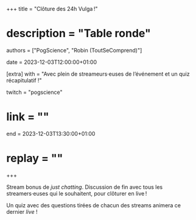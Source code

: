 +++
title = "Clôture des 24h Vulga !"
# description = "Table ronde"
authors = ["PogScience", "Robin (ToutSeComprend)"]

date = 2023-12-03T12:00:00+01:00

[extra]
with = "Avec plein de streameurs·euses de l’événement et un quiz récapitulatif !"

twitch = "pogscience"
# link = ""

end = 2023-12-03T13:30:00+01:00

# replay = ""
+++

Stream bonus de _just chatting_. Discussion de fin avec tous les streamers·euses qui le souhaitent, pour
clôturer en live !

Un quiz avec des questions tirées de chacun des streams animera ce dernier _live_ !